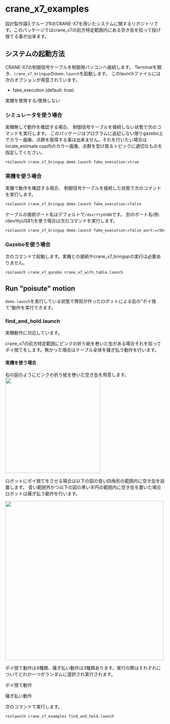 # crane_x7_examples

設計製作論3,グループ8のCRANE-X7を用いたシステムに関するリポジトリです。このパッケージではcrane_x7の前方特定範囲内にある空き缶を拾って投げ捨てる事が出来ます。

## システムの起動方法

CRANE-X7の制御信号ケーブルを制御用パソコンへ接続します。
Terminalを開き、`crane_x7_bringup`の`demo.launch`を起動します。
このlaunchファイルには次のオプションが用意されています。

- fake_execution (default: true)

実機を使用する/使用しない

### シミュレータを使う場合

実機無しで動作を確認する場合、
制御信号ケーブルを接続しない状態で次のコマンドを実行します。
このパッケージはプログラムに追記しない限りgazebo上でカラー画像、点群を取得する事は出来ません。それを行いたい場合はlocate_estimate.cpp内のカラー画像、点群を受け取るトピックに適切なものを指定してください。

```sh
roslaunch crane_x7_bringup demo.launch fake_execution:=true
```

### 実機を使う場合

実機で動作を確認する場合、
制御信号ケーブルを接続した状態で次のコマンドを実行します。

```sh
roslaunch crane_x7_bringup demo.launch fake_execution:=false
```

ケーブルの接続ポート名はデフォルトで`/dev/ttyUSB0`です。
別のポート名(例: /dev/ttyUSB1)を使う場合は次のコマンドを実行します。

```sh
roslaunch crane_x7_bringup demo.launch fake_execution:=false port:=/dev/ttyUSB1
```

### Gazeboを使う場合

次のコマンドで起動します。実機との接続やcrane_x7_bringupの実行は必要ありません。

```sh
roslaunch crane_x7_gazebo crane_x7_with_table.launch
```

## Run "poisute" motion 

`demo.launch`を実行している状態で弊班が作ったロボットによる缶の"ポイ捨て"動作を実行できます。

### find_and_hold.launch

実機動作に対応しています。

crane_x7の前方特定範囲にピンクの折り紙を巻いた缶がある場合それを拾ってポイ捨てをします。無かった場合はテーブル全体を薙ぎ払う動作を行います。

#### 実機を使う場合

右の図のようにピンクの折り紙を巻いた空き缶を用意します。
<img src=https://github.com/8group-robotdesign3/crane_x7_ros_modified_by_group8/blob/master/crane_x7_examples/akikan.jpg height=300px />

ロボットにポイ捨てをさせる場合は以下の図の青い四角形の範囲内に空き缶を設置します。
青い範囲外かつ以下の図の黒い半円の範囲内に空き缶を置いた場合ロボットは薙ぎ払う動作を行います。

<img src=https://github.com/8group-robotdesign3/crane_x7_ros_modified_by_group8/blob/master/crane_x7_examples/haitizu.png width=500px />

ポイ捨て動作は4種類、薙ぎ払い動作は3種類あります。実行の際はそれぞれについてどれか一つがランダムに選択され実行されます。

ポイ捨て動作



薙ぎ払い動作

次のコマンドで実行します。

```sh
roslaunch crane_x7_examples find_and_hold.launch
```
